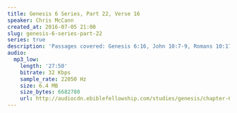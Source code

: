 ```yaml
---
title: Genesis 6 Series, Part 22, Verse 16
speaker: Chris McCann
created_at: 2016-07-05 21:00
slug: genesis-6-series-part-22
series: true
description: 'Passages covered: Genesis 6:16, John 10:7-9, Romans 10:17.'
audio:
  mp3_low:
    length: '27:50'
    bitrate: 32 Kbps
    sample_rate: 22050 Hz
    size: 6.4 MB
    size_bytes: 6682780
    url: http://audiocdn.ebiblefellowship.com/studies/genesis/chapter-6/2016.07.05_McCann_-_Genesis_6_Series_Part_22.mp3
---
```

